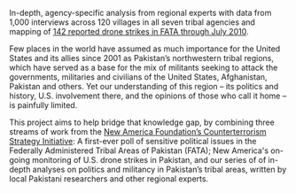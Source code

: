 <p class='pull-quote'>
In-depth, agency-specific analysis from regional experts with data from 1,000 interviews across 120 villages in all seven tribal agencies and mapping of <a href="http://www.pakistansurvey.org/about/drones">142 reported drone strikes in FATA through July 2010</a>.
</p>

Few places in the world have assumed as much importance for the United States and its allies since 2001 as Pakistan’s northwestern tribal regions, which have served as a base for the mix of militants seeking to attack the governments, militaries and civilians of the United States, Afghanistan, Pakistan and others. Yet our understanding of this region – its politics and history, U.S. involvement there, and the opinions of those who call it home – is painfully limited.

This project aims to help bridge that knowledge gap, by combining three streams of work from the [New America Foundation’s Counterterrorism Strategy Initiative](http://counterterrorism.newamerica.net): A first-ever poll of sensitive political issues in the Federally Administered Tribal Areas of Pakistan (FATA); New America's on-going monitoring of U.S. drone strikes in Pakistan, and our series of of in-depth analyses on politics and militancy in Pakistan’s tribal areas, written by local Pakistani researchers and other regional experts.